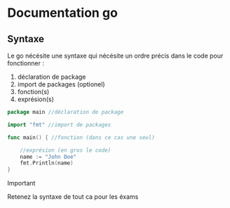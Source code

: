 # Documentation go

## Syntaxe
Le go nécésite une syntaxe qui nécésite un ordre précis dans le code pour fonctionner :

1. déclaration de package
2. import de packages (optionel)
3. fonction(s)
4. exprésion(s)

```go
package main //déclaration de package

import "fmt" //import de packages

func main() { //fonction (dans ce cas une seul)

    //exprésion (en gros le code)
    name := "John Doe"
    fmt.Println(name)
}
```

> [!IMPORTANT]
> Retenez la syntaxe de tout ca pour les éxams